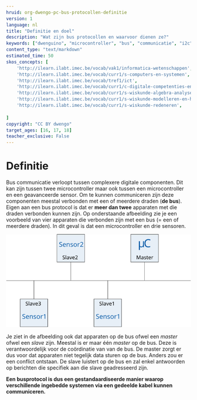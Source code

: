 ```yaml
---
hruid: org-dwengo-pc-bus-protocollen-definitie
version: 1
language: nl
title: "Definitie en doel"
description: "Wat zijn bus protocollen en waarvoor dienen ze?"
keywords: ["dwenguino", "microcontroller", "bus", "communicatie", "i2c", "spi", "uart", "can"]
content_type: "text/markdown"
estimated_time: 50
skos_concepts: [
    'http://ilearn.ilabt.imec.be/vocab/vak1/informatica-wetenschappen', 
    'http://ilearn.ilabt.imec.be/vocab/curr1/s-computers-en-systemen',
    'http://ilearn.ilabt.imec.be/vocab/tref1/ict',
    'http://ilearn.ilabt.imec.be/vocab/curr1/c-digitale-competenties-en-mediawijsheid',
    'http://ilearn.ilabt.imec.be/vocab/curr1/s-wiskunde-algebra-analyse',
    'http://ilearn.ilabt.imec.be/vocab/curr1/s-wiskunde-modelleren-en-heuristiek',
    'http://ilearn.ilabt.imec.be/vocab/curr1/s-wiskunde-redeneren',

]
copyright: "CC BY dwengo"
target_ages: [16, 17, 18]
teacher_exclusive: False
---
```


 # Definitie

 Bus communicatie verloopt tussen complexere digitale componenten. Dit kan zijn tussen twee microcontroller maar ook tussen een microcontroller en een geavanceerde sensor. Om te kunnen communiceren zijn deze componenten meestal verbonden met een of meerdere draden (**de bus**). Eigen aan een bus protocol is dat er **meer dan twee** apparaten met die draden verbonden kunnen zijn. Op onderstaande afbeelding zie je een voorbeeld van vier apparaten die verbonden zijn met een bus (= een of meerdere draden). In dit geval is dat een microcontroller en drie sensoren.

 ![Voorbeeld van vier apparaten die verbonden zijn met een bus.](images/simple_bus_diagram.svg) 

 Je ziet in de afbeelding ook dat apparaten op de bus ofwel een *master* ofwel een *slave* zijn. Meestal is er maar één *master* op de bus. Deze is verantwoordelijk voor de coördinatie van van de bus. De master zorgt er dus voor dat apparaten niet tegelijk data sturen op de bus. Anders zou er een conflict ontstaan. De slave luistert op de bus en zal enkel antwoorden op berichten die specifiek aan die slave geadresseerd zijn.

 **Een busprotocol is dus een gestandaardiseerde manier waarop verschillende ingebedde systemen via een gedeelde kabel kunnen communiceren.**
